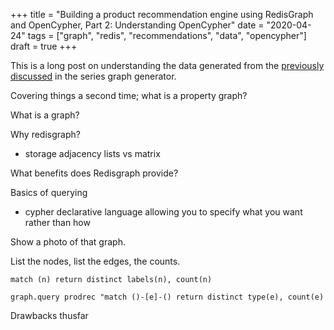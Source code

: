 +++
title = "Building a product recommendation engine using RedisGraph and OpenCypher, Part 2: Understanding OpenCypher"
date = "2020-04-24"
tags = ["graph", "redis", "recommendations", "data", "opencypher"]
draft = true
+++

This is a long post on understanding the data generated from the [previously discussed]() in the series graph generator.

Covering things a second time; what is a property graph?

What is a graph?

Why redisgraph?

- storage adjacency lists vs matrix

What benefits does Redisgraph provide?

Basics of querying

- cypher declarative language allowing you to specify what you want rather than how


Show a photo of that graph.

List the nodes, list the edges, the counts.

`match (n) return distinct labels(n), count(n)`

`graph.query prodrec "match ()-[e]-() return distinct type(e), count(e)`



Drawbacks thusfar
